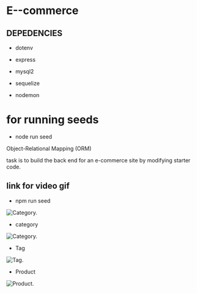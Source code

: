 # E--commerce

## DEPEDENCIES

*  dotenv

*  express


*  mysql2

*  sequelize

* nodemon

# for  running seeds 

* node run seed 


Object-Relational Mapping (ORM)

task is to build the back end for an e-commerce site by modifying starter code.

## link for video gif
* npm run seed 

![Category.](https://github.com/hiral271/E--commerce-WEB-site/blob/main/view/Untitled_%20Mar%2023%2C%202021%2011_14%20AM.gif)


* category 

![Category.](https://github.com/hiral271/E--commerce-WEB-site/blob/main/view/Untitled_%20Mar%2022%2C%202021%2011_22%20PM.gif)

* Tag 

![Tag.]( https://github.com/hiral271/E--commerce-WEB-site/blob/main/view/Untitled_%20Mar%2022%2C%202021%2011_22%20PM.gif)


* Product
 
![Product.](https://github.com/hiral271/E--commerce-WEB-site/blob/main/view/Untitled_%20Mar%2023%2C%202021%2010_31%20AM.gif)
